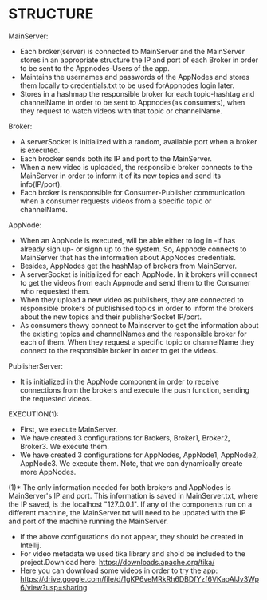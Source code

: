 # STRUCTURE

MainServer:
* Each broker(server) is connected to MainServer and the MainServer stores in an appropriate structure the IP and port of each Broker in order to be sent to  the Appnodes-Users of the app.
* Maintains the usernames and passwords of the AppNodes and stores them locally to credentials.txt to be used forAppnodes login later.
* Stores in a hashmap the responsible broker for each topic-hashtag and channelName in order to be sent to Appnodes(as consumers), when they request to watch videos with that topic or channelName.

Broker:
* A serverSocket is initialized with a random, available port when a broker is executed.
* Each brocker sends both its IP and port to the MainServer.
* When a new video is uploaded, the responsible broker connects to the MainServer in order to inform it of its new topics and send its info(IP/port).
* Each broker is rensponsible for Consumer-Publisher communication when a consumer requests videos from a specific topic or channelName.

AppNode:
* When an AppNode is executed, will be able either to log in -if has already sign up- or signn up to the system. So, Appnode connects to MainServer that has the information about AppNodes credentials.
* Besides, AppNodes get the hashMap of brokers from MainServer.
* A serverSocket<PublisherServer> is initialized for each AppNode. In it brokers will connect to get the videos from each Appnode and send them to the Consumer who requested them.
* When they upload a new video as publishers, they are connected to responsible brokers of publishised topics in order to inform the brokers about the new topics and their publisherSocket IP/port.
* As consumers thewy connect to Mainserver to get the information about the existing topics and channelNames and the responsible broker for each of them. When they request a specific topic or channelName they connect to the responsible broker in order to get the videos.

 PublisherServer:
* It is initialized in the AppNode component in order to receive connections from the brokers and execute the push function, sending the requested videos.



EXECUTION(1):
* First, we execute MainServer.
* We have created 3 configurations for Brokers, Broker1, Broker2, Broker3. We execute them.
* We have created 3 configurations for AppNodes, AppNode1, AppNode2, AppNode3. We execute them. Note, that we can dynamically create more AppNodes.

	
(1)* The only information needed for both brokers and AppNodes is MainServer's IP and port. This information is saved in MainServer.txt, where the IP saved, is the localhost "127.0.0.1". If any of the components run on a different machine, the MainServer.txt will need to be updated with the IP and port of the machine running the MainServer.
* If the above configurations do not appear, they should be created in Intellij.
* For video metadata we used tika library and shold be included to the project.Download here: https://downloads.apache.org/tika/
* Here you can download some videos in order to try the app: https://drive.google.com/file/d/1gKP6veMRkRh6DBDfYzf6VKaoAlJv3Wp6/view?usp=sharing
